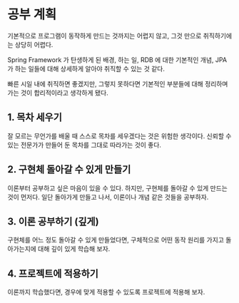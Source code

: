 # 공부 계획
기본적으로 프로그램이 동작하게 만드는 것까지는 어렵지 않고, 그것 만으로 취직하기에는 상당히 어렵다.

Spring Framework 가 탄생하게 된 배경, 하는 일, RDB 에 대한 기본적인 개념, JPA 가 하는 일들에 대해 상세하게 알아야 취직할 수 있는 것 같다.

빠른 시일 내에 취직하면 좋겠지만, 그렇지 못하다면 기본적인 부분들에 대해 정리하며 가는 것이 합리적이라고 생각하게 됐다.

## 1. 목차 세우기
잘 모르는 무언가를 배울 때 스스로 목차를 세우겠다는 것은 위험한 생각이다. 신뢰할 수 있는 전문가가 만들어 둔 목차를 그대로 따라가는 것이 좋다.

## 2. 구현체 돌아갈 수 있게 만들기
이론부터 공부하고 싶은 마음이 있을 수 있다. 하지만, 구현체를 돌아갈 수 있게 만드는 것이 먼저다. 일단 돌아가게 만들고 나서, 이론이나 개념 같은 것들을 공부하자.

## 3. 이론 공부하기 (깊게)
구현체를 어느 정도 돌아갈 수 있게 만들었다면, 구체적으로 어떤 동작 원리를 가지고 돌아가는지에 대해 깊이 있게 학습해 보자.

## 4. 프로젝트에 적용하기
이론까지 학습했다면, 경우에 맞게 적용할 수 있도록 프로젝트에 적용해 보자.